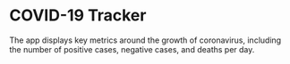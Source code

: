 # COVID-19 Tracker
The app displays key metrics around the growth of coronavirus, including the number of positive cases, negative cases, and deaths per day.


